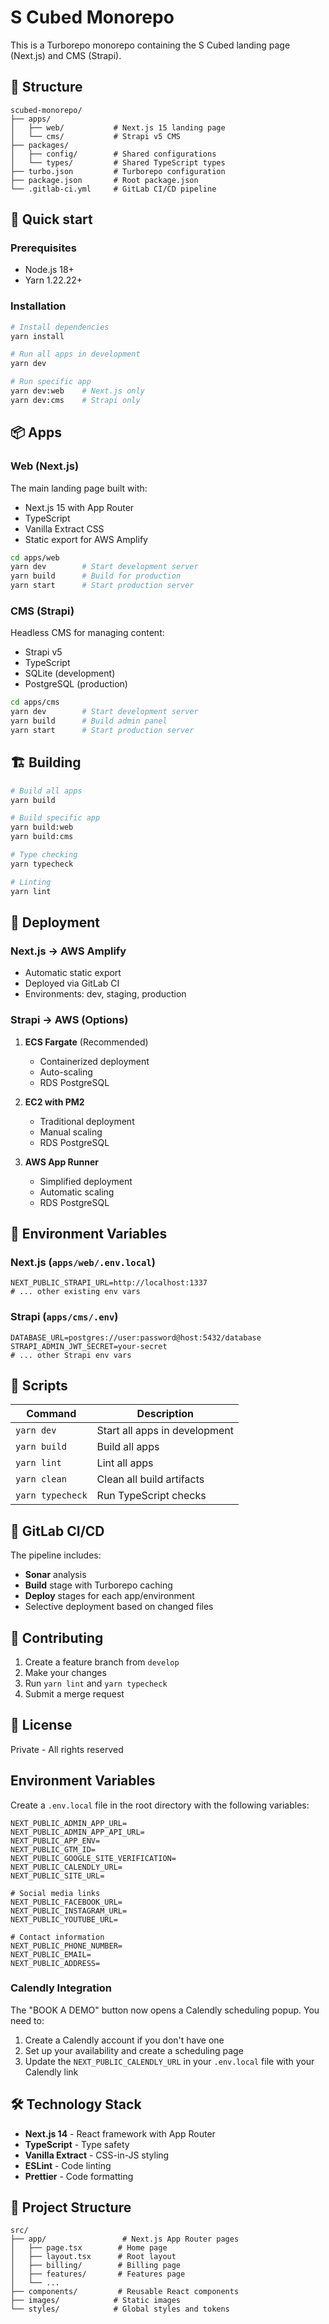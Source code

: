 # S Cubed Monorepo

This is a Turborepo monorepo containing the S Cubed landing page (Next.js) and CMS (Strapi).

## 📁 Structure

```
scubed-monorepo/
├── apps/
│   ├── web/           # Next.js 15 landing page
│   └── cms/           # Strapi v5 CMS
├── packages/
│   ├── config/        # Shared configurations
│   └── types/         # Shared TypeScript types
├── turbo.json         # Turborepo configuration
├── package.json       # Root package.json
└── .gitlab-ci.yml     # GitLab CI/CD pipeline
```

## 🚀 Quick start

### Prerequisites

- Node.js 18+
- Yarn 1.22.22+

### Installation

```bash
# Install dependencies
yarn install

# Run all apps in development
yarn dev

# Run specific app
yarn dev:web    # Next.js only
yarn dev:cms    # Strapi only
```

## 📦 Apps

### Web (Next.js)

The main landing page built with:
- Next.js 15 with App Router
- TypeScript
- Vanilla Extract CSS
- Static export for AWS Amplify

```bash
cd apps/web
yarn dev        # Start development server
yarn build      # Build for production
yarn start      # Start production server
```

### CMS (Strapi)

Headless CMS for managing content:
- Strapi v5
- TypeScript
- SQLite (development)
- PostgreSQL (production)

```bash
cd apps/cms
yarn dev        # Start development server
yarn build      # Build admin panel
yarn start      # Start production server
```

## 🏗️ Building

```bash
# Build all apps
yarn build

# Build specific app
yarn build:web
yarn build:cms

# Type checking
yarn typecheck

# Linting
yarn lint
```

## 🚢 Deployment

### Next.js → AWS Amplify
- Automatic static export
- Deployed via GitLab CI
- Environments: dev, staging, production

### Strapi → AWS (Options)
1. **ECS Fargate** (Recommended)
   - Containerized deployment
   - Auto-scaling
   - RDS PostgreSQL

2. **EC2 with PM2**
   - Traditional deployment
   - Manual scaling
   - RDS PostgreSQL

3. **AWS App Runner**
   - Simplified deployment
   - Automatic scaling
   - RDS PostgreSQL

## 🔧 Environment Variables

### Next.js (`apps/web/.env.local`)
```env
NEXT_PUBLIC_STRAPI_URL=http://localhost:1337
# ... other existing env vars
```

### Strapi (`apps/cms/.env`)
```env
DATABASE_URL=postgres://user:password@host:5432/database
STRAPI_ADMIN_JWT_SECRET=your-secret
# ... other Strapi env vars
```

## 📝 Scripts

| Command | Description |
|---------|-------------|
| `yarn dev` | Start all apps in development |
| `yarn build` | Build all apps |
| `yarn lint` | Lint all apps |
| `yarn clean` | Clean all build artifacts |
| `yarn typecheck` | Run TypeScript checks |

## 🔄 GitLab CI/CD

The pipeline includes:
- **Sonar** analysis
- **Build** stage with Turborepo caching
- **Deploy** stages for each app/environment
- Selective deployment based on changed files

## 🤝 Contributing

1. Create a feature branch from `develop`
2. Make your changes
3. Run `yarn lint` and `yarn typecheck`
4. Submit a merge request

## 📄 License

Private - All rights reserved

## Environment Variables

Create a `.env.local` file in the root directory with the following variables:

```
NEXT_PUBLIC_ADMIN_APP_URL=
NEXT_PUBLIC_ADMIN_APP_API_URL=
NEXT_PUBLIC_APP_ENV=
NEXT_PUBLIC_GTM_ID=
NEXT_PUBLIC_GOOGLE_SITE_VERIFICATION=
NEXT_PUBLIC_CALENDLY_URL=
NEXT_PUBLIC_SITE_URL=

# Social media links
NEXT_PUBLIC_FACEBOOK_URL=
NEXT_PUBLIC_INSTAGRAM_URL=
NEXT_PUBLIC_YOUTUBE_URL=

# Contact information
NEXT_PUBLIC_PHONE_NUMBER=
NEXT_PUBLIC_EMAIL=
NEXT_PUBLIC_ADDRESS=
```

### Calendly Integration

The "BOOK A DEMO" button now opens a Calendly scheduling popup. You need to:

1. Create a Calendly account if you don't have one
2. Set up your availability and create a scheduling page
3. Update the `NEXT_PUBLIC_CALENDLY_URL` in your `.env.local` file with your Calendly link

## 🛠️ Technology Stack

- **Next.js 14** - React framework with App Router
- **TypeScript** - Type safety
- **Vanilla Extract** - CSS-in-JS styling
- **ESLint** - Code linting
- **Prettier** - Code formatting

## 📁 Project Structure

```
src/
├── app/                 # Next.js App Router pages
│   ├── page.tsx        # Home page
│   ├── layout.tsx      # Root layout
│   ├── billing/        # Billing page
│   ├── features/       # Features page
│   └── ...
├── components/         # Reusable React components
├── images/            # Static images
└── styles/            # Global styles and tokens
```

